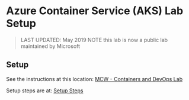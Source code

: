 # Azure Container Service (AKS) Lab Setup

> LAST UPDATED: May 2019
> NOTE this lab is now a public lab maintained by Microsoft

## Setup

See the instructions at this location:
[MCW - Containers and DevOps Lab](https://github.com/Microsoft/MCW-Containers-and-DevOps)

Setup steps are at:
[Setup Steps](https://github.com/microsoft/MCW-Containers-and-DevOps/blob/master/Hands-on%20lab/Before%20the%20HOL%20-%20Containers%20and%20DevOps.md)
